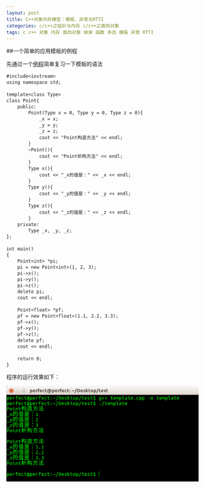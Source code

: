```yaml
---
layout: post
title: C++对象内存模型：模板、异常与RTTI
categories: c/c++之指针与内存 c/c++之面向对象
tags: c c++ 对象 内存 面向对象 继承 函数 多态 模板 异常 RTTI
---
```


##一个简单的应用模板的例程

先通过一个[例程](../download/20161113/template.cpp.zip)简单复习一下模板的语法

```
#include<iostream>
using namespace std;

template<class Type>
class Point{
	public:
		Point(Type x = 0, Type y = 0, Type z = 0){
			_x = x;
			_y = y;
			_z = z;
			cout << "Point构造方法" << endl;
		}
		~Point(){
			cout << "Point析构方法" << endl;
		}
		Type x(){
			cout << "_x的值是：" << _x << endl;
		}
		Type y(){
			cout << "_y的值是：" << _y << endl;
		}
		Type z(){
			cout << "_z的值是：" << _z << endl;
		}
	private:
		Type _x, _y, _z;
};

int main()
{
	Point<int> *pi;
	pi = new Point<int>(1, 2, 3);
	pi->x();
	pi->y();
	pi->z();
	delete pi;
	cout << endl;

	Point<float> *pf;
	pf = new Point<float>(1.1, 2.2, 3.3);
	pf->x();
	pf->y();
	pf->z();
	delete pf;
	cout << endl;

	return 0;
}
```

程序的运行效果如下：

![image](../media/image/2016-11-13/03.png)
